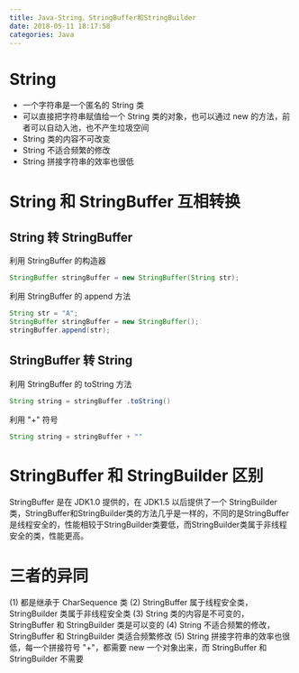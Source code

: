 ```yaml
---
title: Java-String、StringBuffer和StringBuilder
date: 2018-05-11 18:17:58
categories: Java
---
```


# String

- 一个字符串是一个匿名的 String 类
- 可以直接把字符串赋值给一个 String 类的对象，也可以通过 new 的方法，前者可以自动入池，也不产生垃圾空间
- String 类的内容不可改变
- String 不适合频繁的修改
- String 拼接字符串的效率也很低

# String 和 StringBuffer 互相转换

## String 转 StringBuffer

利用 StringBuffer 的构造器

```java
StringBuffer stringBuffer = new StringBuffer(String str);
```

<!-- more -->

利用 StringBuffer 的 append 方法

```java
String str = "A";
StringBuffer stringBuffer = new StringBuffer();
stringBuffer.append(str);
```

## StringBuffer 转 String

利用 StringBuffer 的 toString 方法

```java
String string = stringBuffer .toString()
```

利用 "+" 符号

```java
String string = stringBuffer + ""
```

# StringBuffer 和 StringBuilder 区别

StringBuffer 是在 JDK1.0 提供的，在 JDK1.5 以后提供了一个 StringBuilder 类，StringBuffer和StringBuilder类的方法几乎是一样的，不同的是StringBuffer是线程安全的，性能相较于StringBuilder类要低，而StringBuilder类属于非线程安全的类，性能更高。

# 三者的异同

(1) 都是继承于 CharSequence 类
(2) StringBuffer 属于线程安全类，StringBuilder 类属于非线程安全类
(3) String 类的内容是不可变的，StringBuffer 和 StringBuilder 类是可以变的
(4) String 不适合频繁的修改，StringBuffer 和 StringBuilder 类适合频繁修改
(5) String 拼接字符串的效率也很低，每一个拼接符号 "+"，都需要 new 一个对象出来，而 StringBuffer 和 StringBuilder 不需要